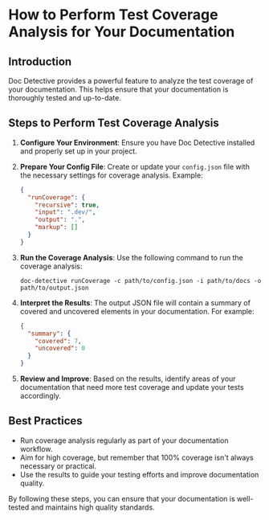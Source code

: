 

  # How to Perform Test Coverage Analysis for Your Documentation

## Introduction

Doc Detective provides a powerful feature to analyze the test coverage of your documentation. This helps ensure that your documentation is thoroughly tested and up-to-date.

## Steps to Perform Test Coverage Analysis

1. **Configure Your Environment**: 
   Ensure you have Doc Detective installed and properly set up in your project.

2. **Prepare Your Config File**: 
   Create or update your `config.json` file with the necessary settings for coverage analysis. Example:

   ```json
   {
     "runCoverage": {
       "recursive": true,
       "input": ".dev/",
       "output": ".",
       "markup": []
     }
   }
   ```

3. **Run the Coverage Analysis**:
   Use the following command to run the coverage analysis:

   ```
   doc-detective runCoverage -c path/to/config.json -i path/to/docs -o path/to/output.json
   ```

4. **Interpret the Results**:
   The output JSON file will contain a summary of covered and uncovered elements in your documentation. For example:

   ```json
   {
     "summary": {
       "covered": 7,
       "uncovered": 0
     }
   }
   ```

5. **Review and Improve**:
   Based on the results, identify areas of your documentation that need more test coverage and update your tests accordingly.

## Best Practices

- Run coverage analysis regularly as part of your documentation workflow.
- Aim for high coverage, but remember that 100% coverage isn't always necessary or practical.
- Use the results to guide your testing efforts and improve documentation quality.

By following these steps, you can ensure that your documentation is well-tested and maintains high quality standards.

  